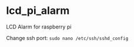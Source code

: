 lcd_pi_alarm
============

LCD Alarm for raspberry pi

Change ssh port:
<code>sudo nano /etc/ssh/sshd_config</code>